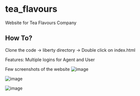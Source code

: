 # tea_flavours
Website for Tea Flavours Company

## How To?
Clone the code -> liberty directory -> Double click on index.html

Features:
Multiple logins for Agent and User 

Few screenshots of the website
![image](https://user-images.githubusercontent.com/46285882/120916263-3e8a3000-c6c6-11eb-8588-cd8fbda252ae.png)

![image](https://user-images.githubusercontent.com/46285882/120916269-4fd33c80-c6c6-11eb-983b-86d65c9a22ae.png)

![image](https://user-images.githubusercontent.com/46285882/120916284-611c4900-c6c6-11eb-9d20-2c8ce2848cee.png)

